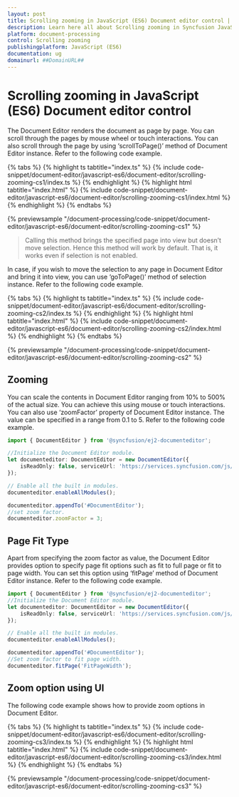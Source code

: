 ```yaml
---
layout: post
title: Scrolling zooming in JavaScript (ES6) Document editor control | Syncfusion
description: Learn here all about Scrolling zooming in Syncfusion JavaScript (ES6) Document editor control of Syncfusion Essential JS 2 and more.
platform: document-processing
control: Scrolling zooming 
publishingplatform: JavaScript (ES6)
documentation: ug
domainurl: ##DomainURL##
---
```


# Scrolling zooming in JavaScript (ES6) Document editor control

The Document Editor renders the document as page by page. You can scroll through the pages by mouse wheel or touch interactions. You can also scroll through the page by using ‘scrollToPage()’ method of Document Editor instance. Refer to the following code example.

 

 {% tabs %}
{% highlight ts tabtitle="index.ts" %}
{% include code-snippet/document-editor/javascript-es6/document-editor/scrolling-zooming-cs1/index.ts %}
{% endhighlight %}
{% highlight html tabtitle="index.html" %}
{% include code-snippet/document-editor/javascript-es6/document-editor/scrolling-zooming-cs1/index.html %}
{% endhighlight %}
{% endtabs %}
        
{% previewsample "/document-processing/code-snippet/document-editor/javascript-es6/document-editor/scrolling-zooming-cs1" %}

> Calling this method brings the specified page into view but doesn’t move selection. Hence this method will work by default. That is, it works even if selection is not enabled.

In case, if you wish to move the selection to any page in Document Editor and bring it into view, you can use ‘goToPage()’ method of selection instance. Refer to the following code example.

 

 {% tabs %}
{% highlight ts tabtitle="index.ts" %}
{% include code-snippet/document-editor/javascript-es6/document-editor/scrolling-zooming-cs2/index.ts %}
{% endhighlight %}
{% highlight html tabtitle="index.html" %}
{% include code-snippet/document-editor/javascript-es6/document-editor/scrolling-zooming-cs2/index.html %}
{% endhighlight %}
{% endtabs %}
        
{% previewsample "/document-processing/code-snippet/document-editor/javascript-es6/document-editor/scrolling-zooming-cs2" %}

## Zooming

You can scale the contents in Document Editor ranging from 10% to 500% of the actual size. You can achieve this using mouse or touch interactions. You can also use ‘zoomFactor’ property of Document Editor instance. The value can be specified in a range from 0.1 to 5. Refer to the following code example.

```ts
import { DocumentEditor } from '@syncfusion/ej2-documenteditor';

//Initialize the Document Editor module.
let documenteditor: DocumentEditor = new DocumentEditor({
    isReadOnly: false, serviceUrl: 'https://services.syncfusion.com/js/production/api/documenteditor/'
});

// Enable all the built in modules.
documenteditor.enableAllModules();

documenteditor.appendTo('#DocumentEditor');
//set zoom factor.
documenteditor.zoomFactor = 3;
```

## Page Fit Type

Apart from specifying the zoom factor as value, the Document Editor provides option to specify page fit options such as fit to full page or fit to page width. You can set this option using ‘fitPage’ method of Document Editor instance. Refer to the following code example.

```ts
import { DocumentEditor } from '@syncfusion/ej2-documenteditor';
//Initialize the Document Editor module.
let documenteditor: DocumentEditor = new DocumentEditor({
    isReadOnly: false, serviceUrl: 'https://services.syncfusion.com/js/production/api/documenteditor/'
});

// Enable all the built in modules.
documenteditor.enableAllModules();

documenteditor.appendTo('#DocumentEditor');
//Set zoom factor to fit page width.
documenteditor.fitPage('FitPageWidth');
```

## Zoom option using UI

The following code example shows how to provide zoom options in Document Editor.
 

 {% tabs %}
{% highlight ts tabtitle="index.ts" %}
{% include code-snippet/document-editor/javascript-es6/document-editor/scrolling-zooming-cs3/index.ts %}
{% endhighlight %}
{% highlight html tabtitle="index.html" %}
{% include code-snippet/document-editor/javascript-es6/document-editor/scrolling-zooming-cs3/index.html %}
{% endhighlight %}
{% endtabs %}
        
{% previewsample "/document-processing/code-snippet/document-editor/javascript-es6/document-editor/scrolling-zooming-cs3" %}
